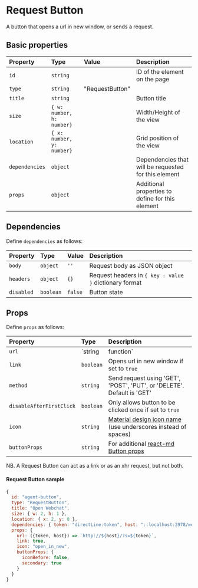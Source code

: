 # Request Button

A button that opens a url in new window, or sends a request. 

## Basic properties

| Property | Type | Value | Description 
| :--------|:-----|:------|:------------
| `id`| `string` || ID of the element on the page
| `type`| `string` | "RequestButton" |
| `title`| `string` || Button title
| `size`| `{ w: number, h: number}` || Width/Height of the view
| `location`| `{ x: number, y: number}` || Grid position of the view
| `dependencies`| `object` || Dependencies that will be requested for this element
| `props`| `object` || Additional properties to define for this element

## Dependencies 

Define `dependencies` as follows:

| Property | Type | Value | Description 
| :--------|:-----|:------|:------------
| `body`| `object` | `''` | Request body as JSON object
| `headers`| `object` | `{}` | Request headers in `{ key : value }` dictionary format
| `disabled`| `boolean` | `false` | Button state

## Props 

Define `props` as follows:

| Property | Type | Description 
| :--------|:-----|:-----------
| `url`| `string | function` | Static url string, or a function with string injection
| `link`| `boolean` | Opens url in new window if set to `true`
| `method`| `string` | Send request using 'GET', 'POST', 'PUT', or 'DELETE'. Default is 'GET'
| `disableAfterFirstClick`| `boolean` | Only allows button to be clicked once if set to `true`
| `icon`| `string` | [Material design icon name](https://material.io/icons/) (use underscores instead of spaces)
| `buttonProps`| `string` | For additional [react-md Button props](https://react-md.mlaursen.com/components/buttons?tab=1)

NB. A Request Button can act as a link or as an xhr request, but not both.

#### Request Button sample

```js
{
  id: "agent-button",
  type: "RequestButton",
  title: "Open Webchat",
  size: { w: 2, h: 1 },
  location: { x: 2, y: 0 },
  dependencies: { token: "directLine:token", host: "::localhost:3978/webchat" },
  props: {
    url: ({token, host}) => `http://${host}/?s=${token}`,
    link: true,
    icon: "open_in_new",
    buttonProps: { 
      iconBefore: false,
      secondary: true 
    }
  }
}
```